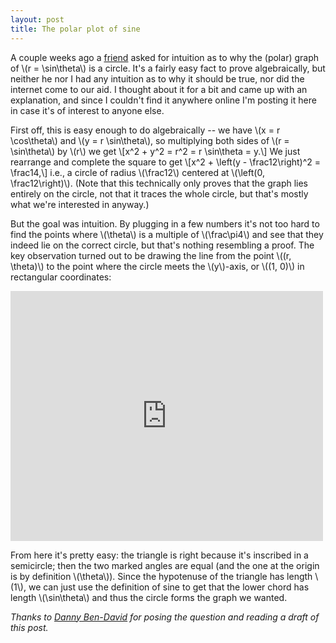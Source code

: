 ```yaml
---
layout: post
title: The polar plot of sine
---
```


A couple weeks ago a [friend](http://dannybendavid.com) asked for intuition as to why the (polar) graph of \\(r = \\sin\\theta\\) is a circle.  It's a fairly easy fact to prove algebraically, but neither he nor I had any intuition as to why it should be true, nor did the internet come to our aid.  I thought about it for a bit and came up with an explanation, and since I couldn't find it anywhere online I'm posting it here in case it's of interest to anyone else.

First off, this is easy enough to do algebraically -- we have \\(x = r \\cos\\theta\\) and \\(y = r \\sin\\theta\\), so multiplying both sides of \\(r = \\sin\\theta\\) by \\(r\\) we get \\[x^2 + y^2 = r^2 = r \\sin\\theta = y.\\]  We just rearrange and complete the square to get \\[x^2 + \\left(y - \frac12\\right)^2 = \frac14,\\] i.e., a circle of radius \\(\\frac12\\) centered at \\(\\left(0, \\frac12\\right)\\).  (Note that this technically only proves that the graph lies entirely on the circle, not that it traces the whole circle, but that's mostly what we're interested in anyway.)

But the goal was intuition.  By plugging in a few numbers it's not too hard to find the points where \\(\\theta\\) is a multiple of \\(\\frac\\pi4\\) and see that they indeed lie on the correct circle, but that's nothing resembling a proof.  The key observation turned out to be drawing the line from the point \\((r, \\theta)\\) to the point where the circle meets the \\(y\\)-axis, or \\((1, 0)\\) in rectangular coordinates:

<iframe scrolling="no" src="https://www.geogebra.org/material/iframe/id/yqZMrWXI/width/500/height/400/border/eeeeee/rc/false/ai/false/sdz/false/smb/false/stb/false/stbh/true/ld/false/sri/false/at/auto" width="500px" height="400px" style="border:0px;"> </iframe>

From here it's pretty easy: the triangle is right because it's inscribed in a semicircle; then the two marked angles are equal (and the one at the origin is by definition \\(\\theta\\)).  Since the hypotenuse of the triangle has length \\(1\\), we can just use the definition of sine to get that the lower chord has length \\(\\sin\\theta\\) and thus the circle forms the graph we wanted.

*Thanks to [Danny Ben-David](http://dannybendavid.com) for posing the question and reading a draft of this post.*
